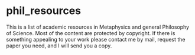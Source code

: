 phil_resources
==============
This is a list of academic resources in Metaphysics and general Philosophy of Science. Most of the content are protected by copyright. If there is something appealing to your work please contact me by mail, request the paper you need, and I will send you a copy. 
